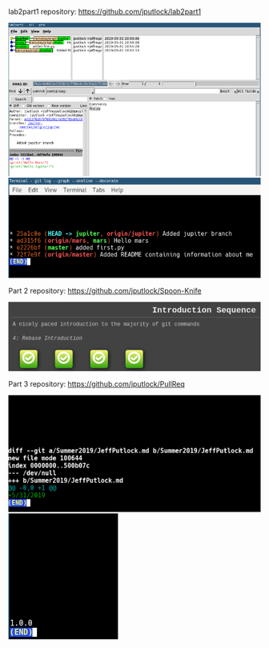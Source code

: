 lab2part1 repository: https://github.com/jputlock/lab2part1

![gitk](images/gitk.png)
![gitlog](images/gitlog.png)

Part 2 repository: https://github.com/jputlock/Spoon-Knife

![branchtut](images/branchtut.png)

Part 3 repository: https://github.com/jputlock/PullReq

![gitdiff](images/diff.png)
![gittag](images/gittag.png)
